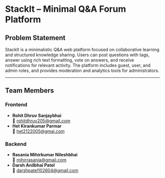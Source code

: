 # StackIt – Minimal Q&A Forum Platform

## Problem Statement

StackIt is a minimalistic Q&A web platform focused on collaborative learning and structured knowledge sharing. Users can post questions with tags, answer using rich text formatting, vote on answers, and receive notifications for relevant activity. The platform includes guest, user, and admin roles, and provides moderation and analytics tools for administrators.

---

## Team Members

### Frontend
- **Rohit Dhruv Sanjaybhai**  
  📧 rohitdhruv205@gmail.com  
- **Het Kirankumar Parmar**  
  📧 het2122005@gmai.com  

### Backend
- **Rasania Mihirkumar Nileshbhai**  
  📧 mihirrasania@gmail.com  
- **Darsh Anilbhai Patel**  
  📧 darshpatel102604@gmail.com